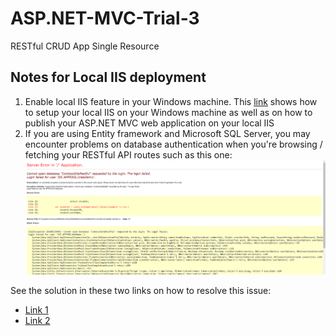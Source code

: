 # ASP.NET-MVC-Trial-3
RESTful CRUD App Single Resource

## Notes for Local IIS deployment
1. Enable local IIS feature in your Windows machine. This [link](https://www.youtube.com/watch?v=PPaqVyBkwMk) shows how to setup your local IIS on your Windows machine
as well as on how to publish your ASP.NET MVC web application on your local IIS
2. If you are using Entity framework and Microsoft SQL Server, you may encounter problems on database authentication when you're
browsing / fetching your RESTful API routes such as this one:
![alt text](https://github.com/madca03/ASP.NET-MVC-Trial-3/blob/master/images/error-in-local-iis-db-auth.png "Error in query")

See the solution in these two links on how to resolve this issue:
- [Link 1](https://stackoverflow.com/questions/7698286/login-failed-for-user-iis-apppool-asp-net-v4-0)
- [Link 2](https://docs.microsoft.com/en-us/previous-versions/sql/sql-server-2008-r2/ms189121(v=sql.105)?redirectedfrom=MSDN)
